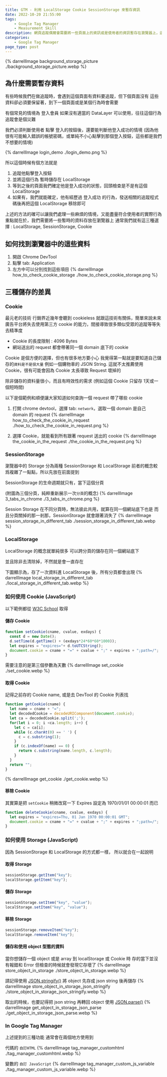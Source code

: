 ```yaml
---
title: GTM - 利用 LocalStorage Cookie SessionStorage 來暫存資訊
date: 2022-10-20 21:55:00
tags:
	- Google Tag Manager
	- Measurement Skill
description: 網頁追蹤偶爾會需要將一些頁面上的資訊或是使用者的資訊暫存在瀏覽器上，這時常常會發現有 Cookie, LocalStorage, SessionStorage 可以選擇，這邊試圖來理解該怎麼使用以及如何挑選 !
categories: 
	- Google Tag Manager
page_type: post
---
```

{% darrellImage background_storage_picture ./background_storage_picture.webp %}

## 為什麼需要暫存資料

有些時候我們在做追蹤時，會遇到這個頁面有資料要追蹤，但下個頁面沒有
這些資料卻必須要保留著，到下一個頁面或是某個行為時會需要

有個常見的情境為 登入會員
如果沒有適當的 DataLayer 可以使用，往往這個行為追蹤會是個災難

我們必須判斷使用者 點擊 登入的按鈕後，還要能判斷他登入成功的情境
(因為他很有可能輸入錯誤的帳號密碼，或單純不小心點擊到那個登入按鈕，這些都是我們不想要的情境)

{% darrellImage login_demo ./login_demo.png %}

所以這個時候有個方法就是
1. 追蹤他點擊登入按鈕
2. 並將這個行為 暫時儲存在 LocalStorage
3. 等到之後的頁面我們確定他是登入成功的狀態，回頭檢查是不是有這個 LocalStorage
4. 如果有，我們就能確定，他有經歷過 登入成功 的行為，發送相關的追蹤程式碼後再把這個 LocalStorage 移除即可

上述的方法的確可以讓我們處理一些麻煩的情境，又能盡量符合使用者的實際行為
重點就在於，我們需要將一些暫時的資料存放在瀏覽器上
通常我們就有這三種選擇 : LocalStorage, SessionStorage, Cookie

## 如何找到瀏覽器中的這些資料

1. 開啟 Chrome DevTool
2. 點擊 tab: Application
3. 左方中可以分別找到這些項目
{% darrellImage how_to_check_cookie_storage ./how_to_check_cookie_storage.png %}

## 三種儲存的差異

### Cookie

最元老的技術
行銷界近幾年會聽到 cookieless 就跟這技術有關係，簡單來說未來廣告平台將失去使用第三方 cookie 的能力，間接導致很多類似受眾的追蹤等等失去精準度

- Cookie 的長度限制 : 4096 Bytes
- 網站送出的 request 都會帶著同一個 domain 底下的 cookie

Cookie 是個方便的選擇，但也有很多地方要小心
我覺得第一點就是要知道自己儲存的`資料是不是很大量`
例如一個購物車的 JSON String. 
這就不太推薦使用 Cookie，很有可能會因為 Cookie 太長導致 Request 壞掉的

除非儲存的資料量很小，而且有時效性的需求 (例如這個 Cookie 只留存 1天或一個短時間)

以下是個範例和順便讓大家知道如何查詢一個 request 帶了哪些 cookie

1. 打開 chrome devtool，選擇 tab: `network`，選取一個 domain 是自己 domain 的 request
{% darrellImage how_to_check_the_cookie_in_request ./how_to_check_the_cookie_in_request.png %}

2. 選擇 Cookie，就能看到所有跟著 request 送出的 cookie
{% darrellImage the_cookie_in_the_request ./the_cookie_in_the_request.png %}


### SessionStorage

瀏覽器中的 Storage 分為兩種
SessionStorage 和 LocalStorage
前者的概念較爲複雜了一點點，所以先放在前面提到

SessionStorage 的生命週期就只有，當下這個分頁

(附圖為三個分頁，純粹重新展示一次`分頁`的概念)
{% darrellImage 3_tabs_in_chrome ./3_tabs_in_chrome.png %}

Session Storage 在不同分頁時，無法彼此共用，就算在同一個網站底下也是
而且分頁關掉的那一剎那，SessionStorage 就會跟著消失了
{% darrellImage session_storage_in_different_tab ./session_storage_in_different_tab.webp %}


### LocalStorage

LocalStorage 的概念就單純很多
可以跨分頁的儲存在同一個網站底下

並且除非去清除掉，不然就是會一直存在

下圖顯示為，存了一次資料進 LocalStorage 後，所有分頁都會出現
{% darrellImage local_storage_in_different_tab ./local_storage_in_different_tab.webp %}


### 如何使用 Cookie (JavaScript)

以下範例都從 [W3C School](https://www.w3schools.com/js/js_cookies.asp) 取得

#### 儲存 Cookie

```javascript
function setCookie(cname, cvalue, exdays) {
  const d = new Date();
  d.setTime(d.getTime() + (exdays*24*60*60*1000));
  let expires = "expires="+ d.toUTCString();
  document.cookie = cname + "=" + cvalue + ";" + expires + ";path=/";
}
```

需要注意的是第三個參數為天數
{% darrellImage set_cookie ./set_cookie.webp %}

#### 取得 Cookie

記得之前存的 Cookie name, 或是去 DevTool 的 Cookie 列表找

```javascript
function getCookie(cname) {
  let name = cname + "=";
  let decodedCookie = decodeURIComponent(document.cookie);
  let ca = decodedCookie.split(';');
  for(let i = 0; i <ca.length; i++) {
    let c = ca[i];
    while (c.charAt(0) == ' ') {
      c = c.substring(1);
    }
    if (c.indexOf(name) == 0) {
      return c.substring(name.length, c.length);
    }
  }
  return "";
}
```
{% darrellImage get_cookie ./get_cookie.webp %}


#### 移除 Cookie

其實算是把 `setCookie` 稍微改寫一下
Expires 設定為 1970/01/01 00:00:01 而已

```javascript
function deleteCookie(cname, cvalue, exdays) {
  let expires = "expires=Thu, 01 Jan 1970 00:00:01 GMT";
  document.cookie = cname + "=" + cvalue + ";" + expires + ";path=/";
}
```

### 如何使用 Storage (JavaScript)

因為 SessionStorage 和 LocalStorage 的方式都一樣，
所以就合在一起說明

#### 取得 Storage

```javascript
sessionStorage.getItem("key");
localStorage.getItem("key");
```

#### 儲存 Storage

```javascript
sessionStorage.setItem("key", "value");
localStorage.setItem("key", "value");
```

#### 移除 Storage

```javascript
sessionStorage.removeItem("key");
localStorage.removeItem("key");
```

#### 儲存和使用 object 型態的資料

當你想儲存一個 object 或是 array 到 localStorage 或 Cookie 時
存的當下並沒有報錯和 Error
但檢查的時候就會發現它存壞了
{% darrellImage store_object_in_storage ./store_object_in_storage.webp %}

請記得使用 [JSON.stringify()](https://developer.mozilla.org/zh-TW/docs/Web/JavaScript/Reference/Global_Objects/JSON/stringify)
將 object 先存成 json string 後再儲存
{% darrellImage store_object_in_storage_json_stringify ./store_object_in_storage_json_stringify.webp %}

取出的時候，也要記得把 json string 再轉回 object 使用
[JSON.parse()](https://developer.mozilla.org/en-US/docs/Web/JavaScript/Reference/Global_Objects/JSON/parse)
{% darrellImage get_object_in_storage_json_parse ./get_object_in_storage_json_parse.webp %}

### In Google Tag Manager

上述提到的三種功能
通常會在兩個地方使用到

代碼的 `自訂HTML`
{% darrellImage tag_manager_customhtml ./tag_manager_customhtml.webp %}

變數的 `自訂 JavaScript`
{% darrellImage tag_manager_custom_js_variable ./tag_manager_custom_js_variable.webp %}
